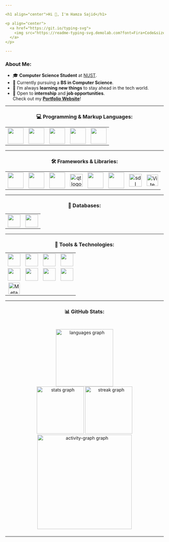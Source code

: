 ```yaml
---

<h1 align="center">Hi 👋, I'm Hamza Sajid</h1>

<p align="center">
  <a href="https://git.io/typing-svg">
    <img src="https://readme-typing-svg.demolab.com?font=Fira+Code&size=25&pause=1000&center=true&vCenter=true&width=550&height=60&lines=Full+Stack+Web+Developer;2D+Game+Developer;Always+Learning+New+Things" alt="Typing SVG" />
  </a>
</p>

---
```


### About Me:

- 🎓 **Computer Science Student** at [NUST](https://nust.edu.pk/).
- 🧠 Currently pursuing a **BS in Computer Science**.
- 🌱 I’m always **learning new things** to stay ahead in the tech world.
- 💼 Open to **internship** and **job opportunities**.  
  Check out my **[Portfolio Website](https://personal-portfolio-phi-mocha.vercel.app/)**!

---

### <p align="center">💻 Programming & Markup Languages:</p>

<table align="center">
  <tr>
    <td align="center"><img src="https://cdn.jsdelivr.net/gh/devicons/devicon/icons/javascript/javascript-original.svg" height="50" /><br></td>
    <td align="center"><img src="https://cdn.jsdelivr.net/gh/devicons/devicon/icons/cplusplus/cplusplus-original.svg" height="50" /><br></td>
    <td align="center"><img src="https://cdn.jsdelivr.net/gh/devicons/devicon/icons/python/python-original.svg" height="50" /><br></td>
    <td align="center"><img src="https://cdn.simpleicons.org/c/A8B9CC" height="50" /><br></td>
    <td align="center"><img src="https://cdn.simpleicons.org/nodedotjs/339933" height="50" /><br></td>
  </tr>
</table>

---

### <p align="center">🛠️ Frameworks & Libraries:</p>

<table align="center">
  <tr>
    <td align="center"><img src="https://cdn.jsdelivr.net/gh/devicons/devicon/icons/react/react-original.svg" height="50" /><br></td>
    <td align="center"><img src="https://skillicons.dev/icons?i=express" height="50" /><br></td>
     <td align="center"><img src="https://encrypted-tbn0.gstatic.com/images?q=tbn:ANd9GcT-NWDDg0jgqCmlKYimfFD0pcAVEko0-Phyhw&s)" height="50" /><br></td>
 <td align="center"> <img src="https://cdn.jsdelivr.net/gh/devicons/devicon/icons/qt/qt-original.svg" height="40" alt="qt logo"  /><br></td>
    <td align="center"><img src="https://skillicons.dev/icons?i=tailwind" height="50" /><br></td>
    <td align="center"><img src="https://cdn.jsdelivr.net/gh/devicons/devicon/icons/bootstrap/bootstrap-original.svg" height="50" /><br></td>
        <td align="center">  <img src="https://cdn.jsdelivr.net/gh/devicons/devicon/icons/sdl/sdl-original.svg" height="40" alt="sdl logo"  />
<br></td>
    <td align="center"><a href="https://vitejs.dev/" target="_blank" rel="noreferrer"><img src="https://raw.githubusercontent.com/danielcranney/readme-generator/main/public/icons/skills/vite-colored.svg" width="36" height="36" alt="Vite" /></a><br></td>
  </tr>
</table>

---

### <p align="center">📂 Databases:</p>

<table align="center">
  <tr>
    <td align="center"><img src="https://img.shields.io/badge/MySQL-4479A1?logo=mysql&logoColor=white&style=for-the-badge" height="40" /><br></td>
    <td align="center"><img src="https://img.shields.io/badge/MongoDB-47A248?logo=mongodb&logoColor=white&style=for-the-badge" height="40" /><br></td>
  </tr>
</table>

---

### <p align="center">🔧 Tools & Technologies:</p>

<table align="center">
  <tr>
    <td align="center"><img src="https://img.shields.io/badge/Git-F05032?logo=git&logoColor=white&style=for-the-badge" height="40" /><br></td>
    <td align="center"><img src="https://img.shields.io/badge/GitHub-181717?logo=github&logoColor=white&style=for-the-badge" height="40" /></td>
    <td align="center"><img src="https://img.shields.io/badge/Postman-FF6C37?logo=postman&logoColor=black&style=for-the-badge" height="40" /></td>
    <td align="center"><img src="https://img.shields.io/badge/Linux-FCC624?logo=linux&logoColor=black&style=for-the-badge" height="40" /><br></td>
  </tr>
  <tr>
    <td align="center"><img src="https://img.shields.io/badge/Figma-F24E1E?logo=figma&logoColor=white&style=for-the-badge" height="40" /><br></td>
    <td align="center"><img src="https://skillicons.dev/icons?i=arduino" height="40" /><br></td>
    <td align="center"><img src="https://img.shields.io/badge/Fedora-51A2DA?logo=fedora&logoColor=black&style=for-the-badge" height="40" /><br></td>
    <td align="center"><img src="https://img.shields.io/badge/npm-CB3837?logo=npm&logoColor=white&style=for-the-badge" height="40" /><br></td>
  </tr>
  <tr>
    <td align="center"><a href="https://metamask.io/" target="_blank" rel="noreferrer"><img src="https://raw.githubusercontent.com/danielcranney/readme-generator/main/public/icons/skills/metamask-colored.svg" width="36" height="36" alt="Metamask" /></a></td>
  </tr>
</table>

---

### <p align="center">📊 GitHub Stats:</p>


###

<div align="left">
</div>

###

<div align="center">
  <br>
  <img src="https://github-readme-stats.vercel.app/api/top-langs?username=HAMZOO0&locale=en&hide_title=true&layout=compact&card_width=320&langs_count=10&theme=react&hide_border=true&order=2" height="182" alt="languages graph"  />
  <br>
  <img src="https://github-readme-stats.vercel.app/api?username=HAMZOO0&hide_title=true&hide_rank=false&show_icons=true&include_all_commits=true&count_private=true&disable_animations=false&theme=react&locale=en&hide_border=true&order=1" height="150" alt="stats graph"  />
  <img src="https://streak-stats.demolab.com?user=HAMZOO0&locale=en&mode=daily&theme=react&hide_border=true&border_radius=20&order=3" height="150" alt="streak graph"  />
  <img src="https://github-readme-activity-graph.vercel.app/graph?username=HAMZOO0&radius=50&theme=react&area=true&order=5" height="300" alt="activity-graph graph"  />
</div>

###

###

---
